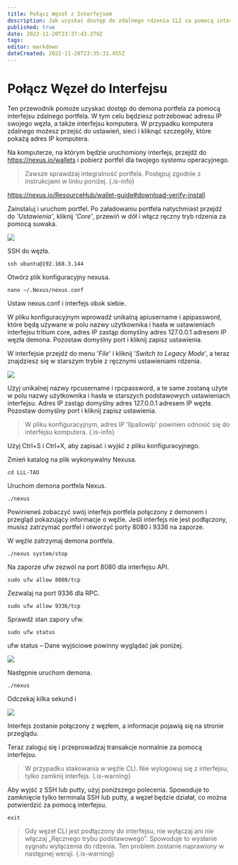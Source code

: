 ```yaml
---
title: Połącz Węzeł z Interfejsem
description: Jak uzyskać dostęp do zdalnego rdzenia CLI za pomocą interfejsu
published: true
date: 2022-11-20T23:37:43.279Z
tags: 
editor: markdown
dateCreated: 2022-11-20T23:35:31.455Z
---
```


# Połącz Węzeł do Interfejsu

Ten przewodnik pomoże uzyskać dostęp do demona portfela za pomocą interfejsu zdalnego portfela. W tym celu będziesz potrzebować adresu IP swojego węzła, a także interfejsu komputera. W przypadku komputera zdalnego możesz przejść do ustawień, sieci i kliknąć szczegóły, które pokażą adres IP komputera.

Na komputerze, na którym będzie uruchomiony interfejs, przejdź do [https://](https://crypto.nexus.io/wallet)[nexus.io/wallets](https://nexus.io/wallets) i pobierz portfel dla twojego systemu operacyjnego.


> Zawsze sprawdzaj integralność portfela. Postępuj zgodnie z instrukcjami w linku poniżej.
{.is-info}

https://nexus.io/ResourceHub/wallet-guide#download-verify-install

Zainstaluj i uruchom portfel. Po załadowaniu portfela natychmiast przejdź do _'Ustawienia'_, kliknij _'Core'_, przewiń w dół i włącz ręczny tryb rdzenia za pomocą suwaka.

![](https://thedigitalfuture.net/wp-content/uploads/2020/12/RPI-Interface1.png)

SSH do węzła.

```
ssh ubuntu@192.168.3.144
```

Otwórz plik konfiguracyjny nexusa.

```
nano ~/.Nexus/nexus.conf
```

Ustaw nexus.conf i interfejs obok siebie.

W pliku konfiguracyjnym wprowadź unikalną apiusername i apipassword, które będą używane w polu nazwy użytkownika i hasła w ustawieniach interfejsu tritium core, adres IP zastąp domyślny adres 127.0.0.1 adresem IP węzła demona. Pozostaw domyślny port i kliknij zapisz ustawienia.

W interfejsie przejdź do menu '_File_' i kliknij '_Switch to Legacy Mode_', a teraz znajdziesz się w starszym trybie z ręcznymi ustawieniami rdzenia.

![](https://thedigitalfuture.net/wp-content/uploads/2020/12/RPI-Interface2.png)

Użyj unikalnej nazwy rpcusername i rpcpassword, a te same zostaną użyte w polu nazwy użytkownika i hasła w starszych podstawowych ustawieniach interfejsu. Adres IP zastąp domyślny adres 127.0.0.1 adresem IP węzła. Pozostaw domyślny port i kliknij zapisz ustawienia.


> W pliku konfiguracyjnym, adres IP 'llpallowIp' powinien odnosić się do interfejsu komputera.
{.is-info}



Użyj Ctrl+S i Ctrl+X, aby zapisać i wyjść z pliku konfiguracyjnego.

Zmień katalog na plik wykonywalny Nexusa.

```
cd LLL-TAO
```

Uruchom demona portfela Nexus.

```
./nexus
```

Powinieneś zobaczyć swój interfejs portfela połączony z demonem i przegląd pokazujący informacje o węźle. Jeśli interfejs nie jest podłączony, musisz zatrzymać portfel i otworzyć porty 8080 i 9336 na zaporze.

W węźle zatrzymaj demona portfela.

```
./nexus system/stop
```

Na zaporze ufw zezwól na port 8080 dla interfejsu API.

```
sudo ufw allow 8080/tcp
```

Zezwalaj na port 9336 dla RPC.

```
sudo ufw allow 9336/tcp
```

Sprawdź stan zapory ufw.

```
sudo ufw status
```

ufw status – Dane wyjściowe powinny wyglądać jak poniżej.

![](https://thedigitalfuture.net/wp-content/uploads/2020/12/RPI-ufw.png)

Następnie uruchom demona.

```
./nexus
```

Odczekaj kilka sekund i

![](https://thedigitalfuture.net/wp-content/uploads/2020/12/RPI-Sync.png)

Interfejs zostanie połączony z węzłem, a informacje pojawią się na stronie przeglądu.

Teraz zaloguj się i przeprowadzaj transakcje normalnie za pomocą interfejsu.


> W przypadku stakowania w węźle CLI. Nie wylogowuj się z interfejsu, tylko zamknij interfejs.
{.is-warning}



Aby wyjść z SSH lub putty, użyj poniższego polecenia. Spowoduje to zamknięcie tylko terminala SSH lub putty, a węzeł będzie działał, co można potwierdzić za pomocą interfejsu.

```
exit
```


> Gdy węzeł CLI jest podłączony do interfejsu, nie wyłączaj ani nie włączaj „Ręcznego trybu podstawowego”. Spowoduje to wysłanie sygnału wyłączenia do rdzenia. Ten problem zostanie naprawiony w następnej wersji.
{.is-warning}